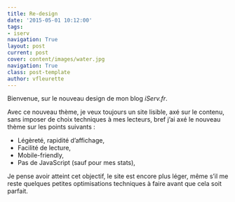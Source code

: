 ```yaml
---
title: Re-design
date: '2015-05-01 10:12:00'
tags:
- iserv
navigation: True
layout: post
current: post
cover: content/images/water.jpg
navigation: True
class: post-template
author: vfleurette
---
```


Bienvenue, sur le nouveau design de mon blog *iServ.fr*.

Avec ce nouveau thème, je veux toujours un site lisible, axé sur le contenu, sans imposer de choix techniques à mes lecteurs, bref j’ai axé le nouveau thème sur les points suivants :

+ Légèreté, rapidité d’affichage,
+ Facilité de lecture,
+ Mobile-friendly,
+ Pas de JavaScript (sauf pour mes stats),

Je pense avoir atteint cet objectif, le site est encore plus léger, même s’il me reste quelques petites optimisations techniques à faire avant que cela soit parfait.
